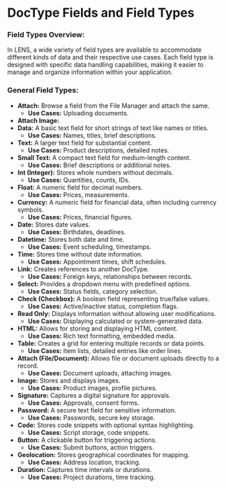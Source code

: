 # DocType Fields and Field Types

### **Field Types Overview:**

In LENS, a wide variety of field types are available to accommodate different kinds of data and their respective use cases. Each field type is designed with specific data handling capabilities, making it easier to manage and organize information within your application.

###  **General Field Types:**

- **Attach:** Browse a field from the File Manager and attach the same.
	- **Use Cases:** Uploading documents.
- **Attach Image:** 
- **Data:** A basic text field for short strings of text like names or titles.
    -   **Use Cases:** Names, titles, brief descriptions.
-   **Text:** A larger text field for substantial content.
    -   **Use Cases:** Product descriptions, detailed notes.
-   **Small Text:** A compact text field for medium-length content.
    -   **Use Cases:** Brief descriptions or additional notes.
-   **Int (Integer):** Stores whole numbers without decimals.
    -   **Use Cases:** Quantities, counts, IDs.
-   **Float:** A numeric field for decimal numbers.
    -   **Use Cases:** Prices, measurements.
-   **Currency:** A numeric field for financial data, often including currency symbols.
    -   **Use Cases:** Prices, financial figures.
-   **Date:** Stores date values.
    -   **Use Cases:** Birthdates, deadlines.
-   **Datetime:** Stores both date and time.
    -   **Use Cases:** Event scheduling, timestamps.
-   **Time:** Stores time without date information.
    -   **Use Cases:** Appointment times, shift schedules.
-   **Link:** Creates references to another DocType.
    -   **Use Cases:** Foreign keys, relationships between records.
-   **Select:** Provides a dropdown menu with predefined options.
    -   **Use Cases:** Status fields, category selection.
-   **Check (Checkbox):** A boolean field representing true/false values.
    -   **Use Cases:** Active/inactive status, completion flags.
-   **Read Only:** Displays information without allowing user modifications.
    -   **Use Cases:** Displaying calculated or system-generated data.
-   **HTML:** Allows for storing and displaying HTML content.
    -   **Use Cases:** Rich text formatting, embedded media.
-   **Table:** Creates a grid for entering multiple records or data points.
    -   **Use Cases:** Item lists, detailed entries like order lines.
-   **Attach (File/Document):** Allows file or document uploads directly to a record.
    -   **Use Cases:** Document uploads, attaching images.
-   **Image:** Stores and displays images.
    -   **Use Cases:** Product images, profile pictures.
-   **Signature:** Captures a digital signature for approvals.
    -   **Use Cases:** Approvals, consent forms.
-   **Password:** A secure text field for sensitive information.
    -   **Use Cases:** Passwords, secure key storage.
-   **Code:** Stores code snippets with optional syntax highlighting.
    -   **Use Cases:** Script storage, code snippets.
-   **Button:** A clickable button for triggering actions.
    -   **Use Cases:** Submit buttons, action triggers.
-   **Geolocation:** Stores geographical coordinates for mapping.
    -   **Use Cases:** Address location, tracking.
-   **Duration:** Captures time intervals or durations.
    -   **Use Cases:** Project durations, time tracking.
<!--stackedit_data:
eyJoaXN0b3J5IjpbMTA4MzczNzg5MiwtNTM3NDE4NDM5LC0xMD
k2MDg3MDg1LDY3NzUxNzkzNSwtODI3NjY5MzY3LC0xNjY5MDUz
MTc2XX0=
-->